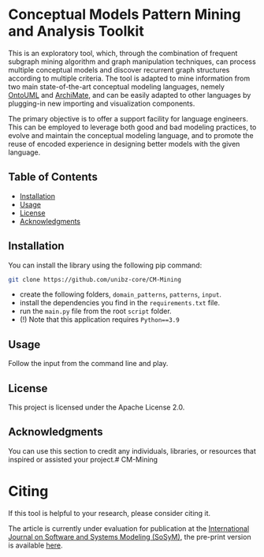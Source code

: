 # Conceptual Models Pattern Mining and Analysis Toolkit

This is an exploratory tool, which, through the combination of frequent subgraph mining algorithm and graph manipulation techniques, can process multiple conceptual models and discover recurrent graph structures according to multiple criteria. The tool is adapted to mine information from two main state-of-the-art conceptual modeling languages, nemely [OntoUML](https://github.com/OntoUML/ontouml-models) and [ArchiMate](https://github.com/me-big-tuwien-ac-at/EAModelSet), and can be easily adapted to other languages by plugging-in new importing and visualization components.

The primary objective is to offer a support facility for language engineers. This can be employed to leverage both good and bad modeling practices, to evolve and maintain the conceptual modeling language, and to promote the reuse of encoded experience in designing better models with the given language.

## Table of Contents

- [Installation](#installation)
- [Usage](#usage)
- [License](#license)
- [Acknowledgments](#acknowledgments)

## Installation
You can install the library using the following pip command:

```bash
git clone https://github.com/unibz-core/CM-Mining
```

- create the following folders, `domain_patterns`, `patterns`, `input`.
- install the dependencies you find in the `requirements.txt` file.
- run the `main.py` file from the root `script` folder. 
- (!) Note that this application requires `Python==3.9`

## Usage

Follow the input from the command line and play. 

## License

This project is licensed under the Apache License 2.0.

## Acknowledgments

You can use this section to credit any individuals, libraries, or resources that inspired or assisted your project.# CM-Mining

# Citing

If this tool is helpful to your research, please consider citing it. 

The article is currently under evaluation for publication at the [International Journal on Software and Systems Modeling (SoSyM)](https://www.sosym.org/), the pre-print version is available [here](https://arxiv.org/abs/2406.07129).